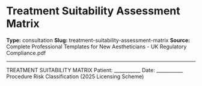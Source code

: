 # Treatment Suitability Assessment Matrix

**Type:** consultation
**Slug:** treatment-suitability-assessment-matrix
**Source:** Complete Professional Templates for New Aestheticians - UK Regulatory Compliance.pdf

---

TREATMENT SUITABILITY MATRIX Patient: ___________ Date: ___________
Procedure Risk Classification (2025 Licensing Scheme)